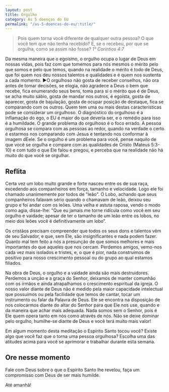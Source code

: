 ```yaml
---
layout: post
title: Orgulho
category: As 5 doenças do EU
permalink: "/as-5-doencas-do-eu/:title/"
---
```


> Pois quem torna você diferente de qualquer outra pessoa? O que você  tem que não tenha recebido? E, se o recebeu, por que se orgulha, como  se assim não fosse?
<cite>1° Coríntios 4:7</cite>

Da mesma maneira que o egoísmo, o orgulho ocupa o lugar de Deus em  nossas vidas, pois faz com que tomemos para nós mesmos o mérito pelo que somos e pelo que temos, quando na realidade o mérito é todo de Deus, que foi quem nos deu nossos talentos e qualidades e é quem nos sustenta a cada momento. ►O orgulhoso não gosta de receber conselhos, não ora antes de tomar decisões, se elogia, não agradece a Deus o bem que recebe, fica enumerando seus bens, toma para si o mérito que é de Deus, se acha muito sábio, gosta de mandar nos outros, é egoísta, gosta de aparecer, gosta de bajulação, gosta de ocupar posição de destaque, fica se comparando com os outros. Quem tem uma ou mais destas características pode se considerar um orgulhoso. O diagnóstico do orgulhoso é a inflamação do ego, o EU é maior do que deveria ser, e o remédio para isso é a humildade. O grande problema do orgulhoso é o foco errado. A pessoa orgulhosa se compara com as pessoas ao redor, quando na verdade o certo é estarmos nos comparando com Jesus e tentando nos conformar à imagem dEele. Se o orgulho é um problema para você, pense naquilo de que você se orgulha e compare com as qualidades de Cristo (Mateus 5:3-10) e com tudo o que Ele falou e pregou, e perceba que na realidade não há muito do que você se orgulhar.

## Reflita

Certa vez um lobo muito grande e forte nasceu entre os de sua raça, excedendo aos companheiros em força, tamanho e velocidade. Logo ele foi chamado unanimemente por todos de "leão". O Lobo, achando que seus companheiros falavam sério quando o chamavam de leão, deixou seu grupo e foi andar com os leões. Uma velha e astuta raposa, vendo o modo como agia, disse-lhe: "Que eu jamais me torne ridícula como você em seu orgulho e vaidade; apesar de ter o tamanho de um leão entre os lobos, no meio dos leões você é definitivamente um lobo”.

Os cristãos precisam compreender que todos os seus dons e talentos vêm de seu Salvador, e que, sem Ele, são insignificantes e nada podem fazer. Quanto mal tem feito a nós a presunção de que somos melhores e mais importantes do que aqueles que nos cercam. Perdemos amigos, vemo-nos cada vez mais isolados e tristes, e, o que é pior, nada construímos de positivo para nosso crescimento pessoal ou do grupo ao qual estamos filiados.

Na obra de Deus, o orgulho e a vaidade ainda são mais destruidores. Perdemos a unção e a graça do Senhor, deixamos de manter comunhão com os irmãos e ainda atrapalhamos o crescimento espiritual da igreja. O nosso valor diante de Deus não é medido pela maior capacidade intelectual que possuímos ou pela facilidade que temos de cantar, tocar um instrumento ou falar da Palavra de Deus. Ele se encontra na disposição de nos colocarmos diante do altar do Senhor para que Ele nos use, quando e da maneira que achar mais adequada. Nada somos sem o Senhor, pois é Ele quem opera tanto em nós como através de nós. Não se deixe dominar pelo orgulho, humilhe-se diante de Deus e você terá muito mais valor! 

Em algum momento desta meditação o Espírito Santo tocou você? Existe algo que você faz que o torna uma pessoa orgulhosa? Escolha uma das atitudes acima para você se aprimorar e trabalhar durante esta semana.

## Ore nesse momento

Fale com Deus sobre o que o Espírito Santo lhe revelou, faça um compromisso com Deus de ser mais humilde.

Até amanhã!